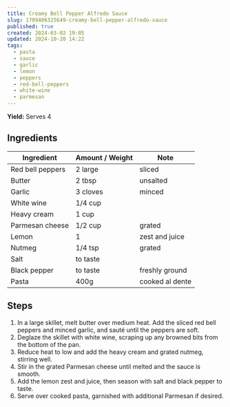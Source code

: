 ```yaml
---
title: Creamy Bell Pepper Alfredo Sauce
slug: 1709406325649-creamy-bell-pepper-alfredo-sauce
published: true
created: 2024-03-02 19:05
updated: 2024-10-20 14:22
tags:
  - pasta
  - sauce
  - garlic
  - lemon
  - peppers
  - red-bell-peppers
  - white-wine
  - parmesan
---
```


**Yield:** Serves 4

## Ingredients

| Ingredient       | Amount / Weight | Note            |
| ---------------- | --------------- | --------------- |
| Red bell peppers | 2 large         | sliced          |
| Butter           | 2 tbsp          | unsalted        |
| Garlic           | 3 cloves        | minced          |
| White wine       | 1/4 cup         |                 |
| Heavy cream      | 1 cup           |                 |
| Parmesan cheese  | 1/2 cup         | grated          |
| Lemon            | 1               | zest and juice  |
| Nutmeg           | 1/4 tsp         | grated          |
| Salt             | to taste        |                 |
| Black pepper     | to taste        | freshly ground  |
| Pasta            | 400g            | cooked al dente |

## Steps

1. In a large skillet, melt butter over medium heat. Add the sliced red bell peppers and minced garlic, and sauté until the peppers are soft.
2. Deglaze the skillet with white wine, scraping up any browned bits from the bottom of the pan.
3. Reduce heat to low and add the heavy cream and grated nutmeg, stirring well.
4. Stir in the grated Parmesan cheese until melted and the sauce is smooth.
5. Add the lemon zest and juice, then season with salt and black pepper to taste.
6. Serve over cooked pasta, garnished with additional Parmesan if desired.
